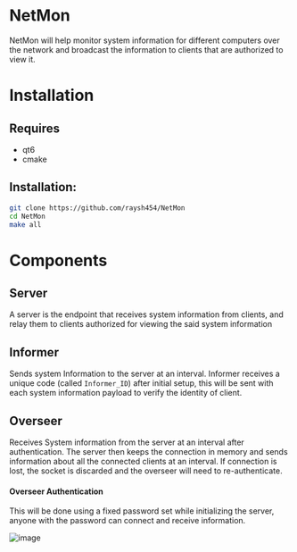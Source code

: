 # NetMon
NetMon will help monitor system information for different computers over the network and broadcast the information to clients that are authorized to view it.

# Installation

## Requires
- qt6
- cmake

## Installation:

```bash
git clone https://github.com/raysh454/NetMon
cd NetMon
make all
```

# Components

## Server

A server is the endpoint that receives system information from clients, and relay them to clients authorized for viewing the said system information

## Informer

Sends system Information to the server at an interval. Informer receives a unique code (called `Informer_ID`) after initial setup, this will be sent with each system information payload to verify the identity of client.

## Overseer

Receives System information from the server at an interval after authentication. The server then keeps the connection in memory and sends information about all the connected clients at an interval. If connection is lost, the socket is discarded and the overseer will need to re-authenticate.

#### Overseer Authentication

This will be done using a fixed password set while initializing the server, anyone with the password can connect and receive information.

![image](https://github.com/user-attachments/assets/9b1a8581-dfe8-4eb1-876d-44de3d6299fb)
